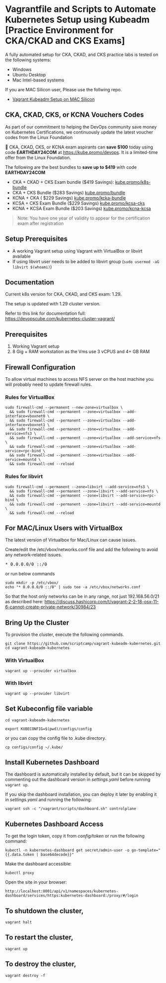 
# Vagrantfile and Scripts to Automate Kubernetes Setup using Kubeadm [Practice Environment for CKA/CKAD and CKS Exams]

A fully automated setup for CKA, CKAD, and CKS practice labs is tested on the following systems:

- Windows
- Ubuntu Desktop
- Mac Intel-based systems

If you are MAC Silicon user, Please use the follwing repo.

- [Vagrant Kubeadm Setup on MAC Silicon](https://github.com/techiescamp/vagrant-kubeadm-mac-silicon)

## CKA, CKAD, CKS, or KCNA Vouchers Codes

As part of our commitment to helping the DevOps community save money on Kubernetes Certifications, we continuously update the latest voucher codes from the Linux Foundation

🚀  CKA, CKAD, CKS, or KCNA exam aspirants can **save $100** today using code **EARTHDAY24COM** at https://kube.promo/devops. It is a limited-time offer from the Linux Foundation.

The following are the best bundles to **save up to $419** with code **EARTHDAY24COM**

- CKA + CKAD + CKS Exam bundle ($419 Savings): [kube.promo/k8s-bundle](https://kube.promo/k8s-bundle)
- CKA + CKS Bundle ($283 Savings) [kube.promo/bundle](https://kube.promo/bundle)
- KCNA + CKA ( $229 Savings) [kube.promo/kcka-bundle](https://kube.promo/kcna-cka)
- KCSA + CKS Exam Bundle ($229 Savings) [kube.promo/kcsa-cks](https://kube.promo/kcsa-cks)
- KCNA + KCSA Exam Bundle ($203 Savings) [kube.promo/kcna-kcsa](https://kube.promo/kcna-kcsa)

>Note: You have one year of validity to appear for the certification exam after registration

## Setup Prerequisites

- A working Vagrant setup using Vagrant with VirtualBox or libvirt available
- If using libvirt user needs to be added to libvirt group (`sudo usermod -aG libvirt $(whoami)`)

## Documentation

Current k8s version for CKA, CKAD, and CKS exam: 1.29. 

The setup is updated with 1.29 cluster version.

Refer to this link for documentation full: https://devopscube.com/kubernetes-cluster-vagrant/


## Prerequisites

1. Working Vagrant setup
2. 8 Gig + RAM workstation as the Vms use 3 vCPUS and 4+ GB RAM


## Firewall Configuration

To allow virtual machines to access NFS server on the host machine you will probably need to update firewall rules.

### Rules for VirtualBox

```shell
sudo firewall-cmd --permanent --new-zone=virtualbox \
  && sudo firewall-cmd --permanent --zone=virtualbox --add-interface=vboxnet0 \
  && sudo firewall-cmd --permanent --zone=virtualbox --add-interface=vboxnet1 \
  && sudo firewall-cmd --permanent --zone=virtualbox --add-service=nfs3 \
  && sudo firewall-cmd --permanent --zone=virtualbox --add-service=nfs \
  && sudo firewall-cmd --permanent --zone=virtualbox --add-service=rpc-bind \
  && sudo firewall-cmd --permanent --zone=virtualbox --add-service=mountd \
  && sudo firewall-cmd --reload
```

### Rules for libvirt

```shell
sudo firewall-cmd --permanent --zone=libvirt --add-service=nfs3 \
  && sudo firewall-cmd --permanent --zone=libvirt --add-service=nfs \
  && sudo firewall-cmd --permanent --zone=libvirt --add-service=rpc-bind \
  && sudo firewall-cmd --permanent --zone=libvirt --add-service=mountd \
  && sudo firewall-cmd --reload
```

## For MAC/Linux Users with VirtualBox

The latest version of Virtualbox for Mac/Linux can cause issues.

Create/edit the /etc/vbox/networks.conf file and add the following to avoid any network-related issues.
<pre>* 0.0.0.0/0 ::/0</pre>

or run below commands

```shell
sudo mkdir -p /etc/vbox/
echo "* 0.0.0.0/0 ::/0" | sudo tee -a /etc/vbox/networks.conf
```

So that the host only networks can be in any range, not just 192.168.56.0/21 as described here:
https://discuss.hashicorp.com/t/vagrant-2-2-18-osx-11-6-cannot-create-private-network/30984/23

## Bring Up the Cluster

To provision the cluster, execute the following commands.

```shell
git clone https://github.com/scriptcamp/vagrant-kubeadm-kubernetes.git
cd vagrant-kubeadm-kubernetes
```

### With VirtualBox

```shell
vagrant up --provider virtualbox
```

### With libvirt

```shell
vagrant up --provider libvirt
```

## Set Kubeconfig file variable

```shell
cd vagrant-kubeadm-kubernetes

export KUBECONFIG=$(pwd)/configs/config
```

or you can copy the config file to .kube directory.

```shell
cp configs/config ~/.kube/
```

## Install Kubernetes Dashboard

The dashboard is automatically installed by default, but it can be skipped by commenting out the dashboard version in _settings.yaml_ before running `vagrant up`.

If you skip the dashboard installation, you can deploy it later by enabling it in _settings.yaml_ and running the following:
```shell
vagrant ssh -c "/vagrant/scripts/dashboard.sh" controlplane
```

## Kubernetes Dashboard Access

To get the login token, copy it from _config/token_ or run the following command:
```shell
kubectl -n kubernetes-dashboard get secret/admin-user -o go-template="{{.data.token | base64decode}}"
```

Make the dashboard accessible:
```shell
kubectl proxy
```

Open the site in your browser:
```shell
http://localhost:8001/api/v1/namespaces/kubernetes-dashboard/services/https:kubernetes-dashboard:/proxy/#/login
```

## To shutdown the cluster,

```shell
vagrant halt
```

## To restart the cluster,

```shell
vagrant up
```

## To destroy the cluster,

```shell
vagrant destroy -f
```

